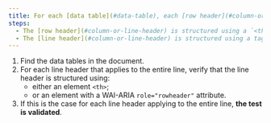 ```yaml
---
title: For each [data table](#data-table), each [row header](#column-or-row-header) applying to the entire line satisfy any of these conditions?
steps:
  - The [row header](#column-or-line-header) is structured using a `<th>` tag.
  - The [line header](#column-or-line-header) is structured using a tag with a WAI-ARIA attribute `role="rowheader"`.
---
```


1. Find the data tables in the document.
2. For each line header that applies to the entire line, verify that the line header is structured using:
   - either an element `<th>`;
   - or an element with a WAI-ARIA `role="rowheader"` attribute.
3. If this is the case for each line header applying to the entire line, **the test is validated**.
